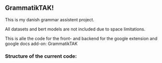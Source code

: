 ## GrammatikTAK!
This is my danish grammar assistent project.

All datasets and bert models are not included due to space limitations.

This is alle the code for the front- and backend for the google extension and google docs add-on: GrammatikTAK

### Structure of the current code: